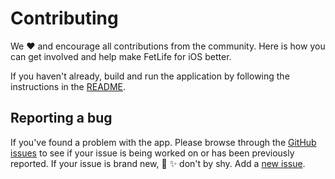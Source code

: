 # Contributing

We :heart: and encourage all contributions from the community. Here is how you can get involved and help make FetLife for iOS better.

If you haven't already, build and run the application by following the instructions in the [README](https://github.com/fetlife/ios#building-the-application).

## Reporting a bug

If you've found a problem with the app. Please browse through the [GitHub issues](https://github.com/fetlife/ios/issues) to see if your issue is being worked on or has been previously reported. If your issue is brand new, :bug: :sparkles: don't by shy. Add a [new issue](https://github.com/fetlife/ios/issues/new).

